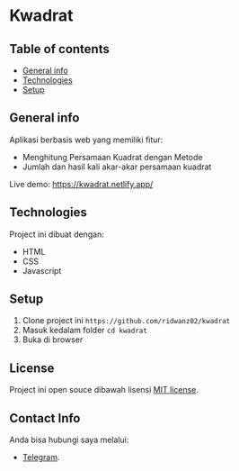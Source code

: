 # Kwadrat

## Table of contents
* [General info](#general-info)
* [Technologies](#technologies)
* [Setup](#setup)

## General info
Aplikasi berbasis web yang memiliki fitur:
* Menghitung Persamaan Kuadrat dengan Metode
* Jumlah dan hasil kali akar-akar persamaan kuadrat

Live demo: https://kwadrat.netlify.app/
	
## Technologies
Project ini dibuat dengan:
* HTML
* CSS
* Javascript
	
## Setup

1. Clone project ini `https://github.com/ridwanz02/kwadrat`
2. Masuk kedalam folder `cd kwadrat`
3. Buka di browser

## License

Project ini open souce dibawah lisensi [MIT license](https://opensource.org/licenses/MIT).

## Contact Info

Anda bisa hubungi saya melalui:
- [Telegram](https://t.me/ridwanz02).
